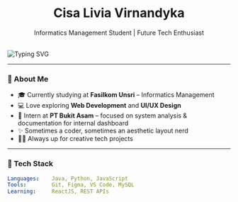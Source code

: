 <h1 align="center">Cisa Livia Virnandyka </h1>
<p align="center">Informatics Management Student | Future Tech Enthusiast</p>

<br/>

<img src="https://readme-typing-svg.herokuapp.com?font=Fira+Code&size=22&pause=1000&color=F7A8B8&center=true&vCenter=true&width=450&lines=Hi+there!+I'm+Cisa+👋;Let's+build+something+cute+%26+useful!" alt="Typing SVG" />

---

### 💼 About Me

- 🎓 Currently studying at **Fasilkom Unsri** – Informatics Management
- 💻 Love exploring **Web Development** and **UI/UX Design**
- 💼 Intern at **PT Bukit Asam** – focused on system analysis & documentation for internal dashboard
- ✨ Sometimes a coder, sometimes an aesthetic layout nerd
- 🐱‍🏍 Always up for creative tech projects

---

### 🧠 Tech Stack

```yaml
Languages:    Java, Python, JavaScript
Tools:        Git, Figma, VS Code, MySQL
Learning:     ReactJS, REST APIs
